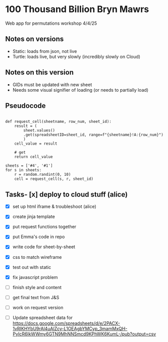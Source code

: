 # 100 Thousand Billion Bryn Mawrs

Web app for permutations workshop 4/4/25

## Notes on versions

- Static: loads from json, not live
- Turtle: loads live, but very slowly (incredibly slowly on Cloud)

## Notes on this version

- GIDs must be updated with new sheet
- Needs some visual signifier of loading (or needs to partially load)

## Pseudocode 

```{python}

def request_cell(sheetname, row_num, sheet_id):
    result = (
        sheet.values()
        .get(spreadsheetID=sheet_id, range=f"{sheetname}!A:{row_num}")
        )
    cell_value = result

    # get 
    return cell_value

sheets = ['#4', '#1']
for s in sheets:
    r = random.randint(0, 10)
    cell = request_cell(s, r, sheet_id)
```

## Tasks- [x] deploy to cloud stuff (alice) 
- [x] set up html iframe & troubleshoot (alice)
- [x] create jinja template
- [x] put request functions together
- [x] put Emma's code in repo
- [x] write code for sheet-by-sheet
- [x] css to match wireframe
- [x] test out with static
- [x] fix javascript problem
- [ ] finish style and content
- [ ] get final text from J&S
- [ ] work on request version
- [ ] Update spreadsheet data for https://docs.google.com/spreadsheets/d/e/2PACX-1vRIKHYbU9rAl4uAlZcy-L1OEAgbYMCyp_3mamMxQH-PyIcR6IkWWmy6GTN9MhNNSmcd9KPhWK6KumL-/pub?output=csv







